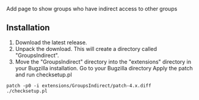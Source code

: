 Add page to show groups who have indirect access to other groups

## Installation ##
  1. Download the latest release.
  1. Unpack the download. This will create a directory called "GroupsIndirect".
  1. Move the "GroupsIndirect" directory into the "extensions" directory in your Bugzilla installation.
Go to your Bugzilla directory
Apply the patch and run checksetup.pl
```
patch -p0 -i extensions/GroupsIndirect/patch-4.x.diff
./checksetup.pl
```